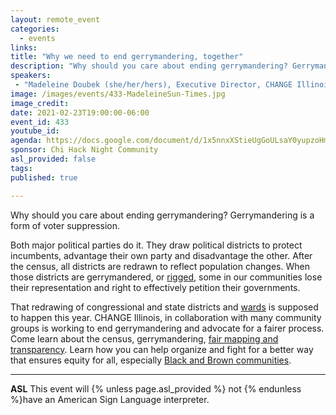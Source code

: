 ```yaml
---
layout: remote_event
categories:
  - events
links: 
title: "Why we need to end gerrymandering, together"
description: "Why should you care about ending gerrymandering? Gerrymandering is a form of voter suppression. Both major political parties do it. They draw political districts to protect incumbents, advantage their own party and disadvantage the other. After the census, all districts are redrawn to reflect population changes. When those districts are gerrymandered, or rigged, some in our communities lose their representation and right to effectively petition their governments."
speakers:
 - "Madeleine Doubek (she/her/hers), Executive Director, CHANGE Illinois"
image: /images/events/433-MadeleineSun-Times.jpg
image_credit:
date: 2021-02-23T19:00:00-06:00
event_id: 433
youtube_id: 
agenda: https://docs.google.com/document/d/1x5nnxXStieUgGoULsaY0yupzoHmuMxK5I0wkCoMwnaA/edit?usp=sharing
sponsor: Chi Hack Night Community
asl_provided: false
tags: 
published: true

---
```


Why should you care about ending gerrymandering? Gerrymandering is a form of voter suppression.

Both major political parties do it. They draw political districts to protect incumbents, advantage their own party and disadvantage the other. After the census, all districts are redrawn to reflect population changes. When those districts are gerrymandered, or [rigged](https://www.changeil.org/2020/07/press-release-in-the-wake-of-comed-scandal-officials-should-embrace-independent-redistricting/), some in our communities lose their representation and right to effectively petition their governments.

That redrawing of congressional and state districts and [wards](https://www.changeil.org/2020/11/we-asked-chicagoans-should-people-in-communities-help-shape-the-citys-next-ward-remap/) is supposed to happen this year. CHANGE Illinois, in collaboration with many community groups is working to end gerrymandering and advocate for a fairer process. Come learn about the census, gerrymandering, [fair mapping and transparency](https://www.changeil.org/2020/12/press-release-illinois-needs-transparent-redistricting/). Learn how you can help organize and fight for a better way that ensures equity for all, especially [Black and Brown communities](https://www.changeil.org/2021/01/prison-gerrymandering-is-on-its-way-to-ending-in-illinois/).

---

**ASL** This event will {% unless page.asl_provided %} not {% endunless %}have an American Sign Language interpreter.
